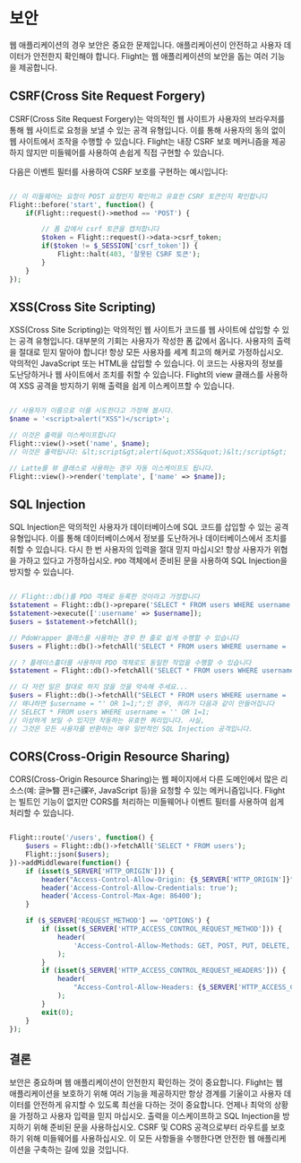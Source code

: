# 보안

웹 애플리케이션의 경우 보안은 중요한 문제입니다. 애플리케이션이 안전하고 사용자 데이터가 안전한지 확인해야 합니다. Flight는 웹 애플리케이션의 보안을 돕는 여러 기능을 제공합니다.

## CSRF(Cross Site Request Forgery)

CSRF(Cross Site Request Forgery)는 악의적인 웹 사이트가 사용자의 브라우저를 통해 웹 사이트로 요청을 보낼 수 있는 공격 유형입니다. 이를 통해 사용자의 동의 없이 웹 사이트에서 조작을 수행할 수 있습니다. Flight는 내장 CSRF 보호 메커니즘을 제공하지 않지만 미들웨어를 사용하여 손쉽게 직접 구현할 수 있습니다.

다음은 이벤트 필터를 사용하여 CSRF 보호를 구현하는 예시입니다:

```php

// 이 미들웨어는 요청이 POST 요청인지 확인하고 유효한 CSRF 토큰인지 확인합니다
Flight::before('start', function() {
	if(Flight::request()->method == 'POST') {

		// 폼 값에서 csrf 토큰을 캡처합니다
		$token = Flight::request()->data->csrf_token;
		if($token != $_SESSION['csrf_token']) {
			Flight::halt(403, '잘못된 CSRF 토큰');
		}
	}
});
```

## XSS(Cross Site Scripting)

XSS(Cross Site Scripting)는 악의적인 웹 사이트가 코드를 웹 사이트에 삽입할 수 있는 공격 유형입니다. 대부분의 기회는 사용자가 작성한 폼 값에서 옵니다. 사용자의 출력을 절대로 믿지 말아야 합니다! 항상 모든 사용자를 세계 최고의 해커로 가정하십시오. 악의적인 JavaScript 또는 HTML을 삽입할 수 있습니다. 이 코드는 사용자의 정보를 도난당하거나 웹 사이트에서 조치를 취할 수 있습니다. Flight의 view 클래스를 사용하여 XSS 공격을 방지하기 위해 출력을 쉽게 이스케이프할 수 있습니다.

```php

// 사용자가 이름으로 이를 시도한다고 가정해 봅시다.
$name = '<script>alert("XSS")</script>';

// 이것은 출력을 이스케이프합니다
Flight::view()->set('name', $name);
// 이것은 출력됩니다: &lt;script&gt;alert(&quot;XSS&quot;)&lt;/script&gt;

// Latte를 뷰 클래스로 사용하는 경우 자동 이스케이프도 됩니다.
Flight::view()->render('template', ['name' => $name]);
```

## SQL Injection

SQL Injection은 악의적인 사용자가 데이터베이스에 SQL 코드를 삽입할 수 있는 공격 유형입니다. 이를 통해 데이터베이스에서 정보를 도난하거나 데이터베이스에서 조치를 취할 수 있습니다. 다시 한 번 사용자의 입력을 절대 믿지 마십시오! 항상 사용자가 위협을 가하고 있다고 가정하십시오. `PDO` 객체에서 준비된 문을 사용하여 SQL Injection을 방지할 수 있습니다.

```php

// Flight::db()를 PDO 객체로 등록한 것이라고 가정합니다
$statement = Flight::db()->prepare('SELECT * FROM users WHERE username = :username');
$statement->execute([':username' => $username]);
$users = $statement->fetchAll();

// PdoWrapper 클래스를 사용하는 경우 한 줄로 쉽게 수행할 수 있습니다
$users = Flight::db()->fetchAll('SELECT * FROM users WHERE username = :username', [ 'username' => $username ]);

// ? 플레이스홀더를 사용하여 PDO 객체로도 동일한 작업을 수행할 수 있습니다
$statement = Flight::db()->fetchAll('SELECT * FROM users WHERE username = ?', [ $username ]);

// 다 저런 일은 절대로 하지 않을 것을 약속해 주세요...
$users = Flight::db()->fetchAll("SELECT * FROM users WHERE username = '{$username}'");
// 왜냐하면 $username = "' OR 1=1;";인 경우, 쿼리가 다음과 같이 만들어집니다
// SELECT * FROM users WHERE username = '' OR 1=1;
// 이상하게 보일 수 있지만 작동하는 유효한 쿼리입니다. 사실,
// 그것은 모든 사용자를 반환하는 매우 일반적인 SQL Injection 공격입니다.
```

## CORS(Cross-Origin Resource Sharing)

CORS(Cross-Origin Resource Sharing)는 웹 페이지에서 다른 도메인에서 많은 리소스(예: 글ꔼ暼 끤ꁼ근祼ች, JavaScript 등)을 요청할 수 있는 메커니즘입니다. Flight는 빌트인 기능이 없지만 CORS를 처리하는 미들웨어나 이벤트 필터를 사용하여 쉽게 처리할 수 있습니다.

```php

Flight::route('/users', function() {
	$users = Flight::db()->fetchAll('SELECT * FROM users');
	Flight::json($users);
})->addMiddleware(function() {
	if (isset($_SERVER['HTTP_ORIGIN'])) {
		header("Access-Control-Allow-Origin: {$_SERVER['HTTP_ORIGIN']}");
		header('Access-Control-Allow-Credentials: true');
		header('Access-Control-Max-Age: 86400');
	}

	if ($_SERVER['REQUEST_METHOD'] == 'OPTIONS') {
		if (isset($_SERVER['HTTP_ACCESS_CONTROL_REQUEST_METHOD'])) {
			header(
				'Access-Control-Allow-Methods: GET, POST, PUT, DELETE, PATCH, OPTIONS'
			);
		}
		if (isset($_SERVER['HTTP_ACCESS_CONTROL_REQUEST_HEADERS'])) {
			header(
				"Access-Control-Allow-Headers: {$_SERVER['HTTP_ACCESS_CONTROL_REQUEST_HEADERS']}"
			);
		}
		exit(0);
	}
});
```

## 결론

보안은 중요하며 웹 애플리케이션이 안전한지 확인하는 것이 중요합니다. Flight는 웹 애플리케이션을 보호하기 위해 여러 기능을 제공하지만 항상 경계를 기울이고 사용자 데이터를 안전하게 유지할 수 있도록 최선을 다하는 것이 중요합니다. 언제나 최악의 상황을 가정하고 사용자 입력을 믿지 마십시오. 출력을 이스케이프하고 SQL Injection을 방지하기 위해 준비된 문을 사용하십시오. CSRF 및 CORS 공격으로부터 라우트를 보호하기 위해 미들웨어를 사용하십시오. 이 모든 사항들을 수행한다면 안전한 웹 애플리케이션을 구축하는 길에 있을 것입니다.